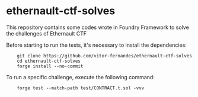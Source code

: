 # ethernault-ctf-solves
This repository contains some codes wrote in Foundry Framework to solve the challenges of Ethernault CTF

Before starting to run the tests, it's necessary to install the dependencies:
```
    git clone https://github.com/vitor-fernandes/ethernault-ctf-solves
    cd ethernault-ctf-solves
    forge install --no-commit
```

To run a specific challenge, execute the following command:

```
    forge test --match-path test/CONTRACT.t.sol -vvv
```

